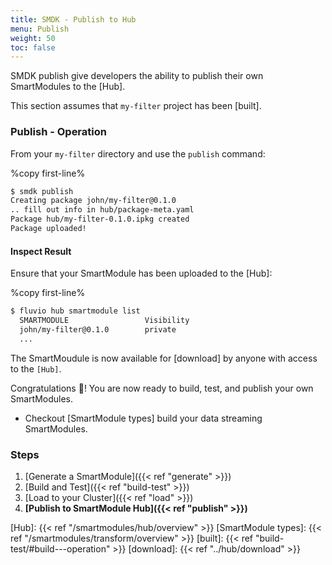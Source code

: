 ```yaml
---
title: SMDK - Publish to Hub
menu: Publish
weight: 50
toc: false
---
```


SMDK publish give developers the ability to publish their own SmartModules to the [Hub]. 

This section assumes that `my-filter` project has been [built].

### Publish - Operation

From your `my-filter` directory and use the `publish` command:

%copy first-line%
```bash
$ smdk publish
Creating package john/my-filter@0.1.0
.. fill out info in hub/package-meta.yaml
Package hub/my-filter-0.1.0.ipkg created
Package uploaded!
```

#### Inspect Result

Ensure that your SmartModule has been uploaded to the [Hub]:

%copy first-line%
```bash
$ fluvio hub smartmodule list
  SMARTMODULE                 Visibility 
  john/my-filter@0.1.0        private    
  ...
```

The SmartMoudule is now available for [download] by anyone with access to the `[Hub]`.

Congratulations :tada:!  You are now ready to build, test, and publish your own SmartModules.

* Checkout [SmartModule types] build your data streaming SmartModules.

### Steps

1. [Generate a SmartModule]({{< ref "generate" >}})
2. [Build and Test]({{< ref "build-test" >}})
3. [Load to your Cluster]({{< ref "load" >}})
4. **[Publish to SmartModule Hub]({{< ref "publish" >}})**

[Hub]: {{< ref "/smartmodules/hub/overview" >}}
[SmartModule types]: {{< ref "/smartmodules/transform/overview" >}}
[built]: {{< ref "build-test/#build---operation" >}}
[download]: {{< ref "../hub/download" >}}
